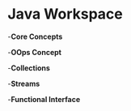 <h1 align="left"><b>Java Workspace</b></h1>

-**Core Concepts**

-**OOps Concept**

-**Collections**

-**Streams** 

-**Functional Interface**

